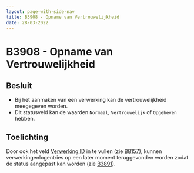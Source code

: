 ```yaml
---
layout: page-with-side-nav
title: B3908 - Opname van Vertrouwelijkheid
date: 28-03-2022
---
```


# B3908 - Opname van Vertrouwelijkheid

## Besluit
-	Bij het aanmaken van een verwerking kan de vertrouwelijkheid meegegeven worden.
-	Dit statusveld kan de waarden `Normaal`, `Vertrouwelijk` of `Opgeheven` hebben.

## Toelichting
Door ook het veld [Verwerking ID](../../../gegevenswoordenboek/attributen/Verwerking_ID.md) in te vullen (zie [B8157](./8157.md)), kunnen verwerkingenlogentries op een later moment teruggevonden worden zodat de status aangepast kan worden (zie [B3891](./3891.md)).
